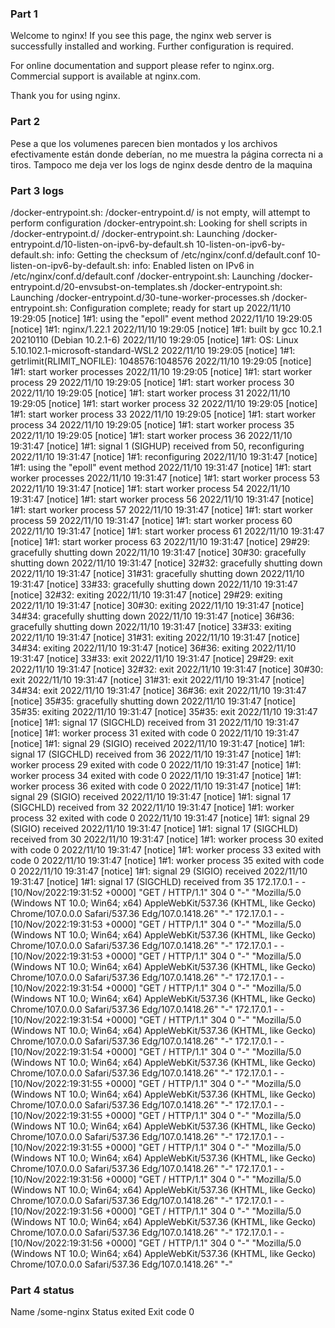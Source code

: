### Part 1
Welcome to nginx!
If you see this page, the nginx web server is successfully installed and working. Further configuration is required.

For online documentation and support please refer to nginx.org.
Commercial support is available at nginx.com.

Thank you for using nginx.





### Part 2

Pese a que los volumenes parecen bien montados y los archivos efectivamente están donde deberían, no me muestra la página correcta ni a tiros.
Tampoco me deja ver los logs de nginx desde dentro de la maquina

### Part 3 logs
/docker-entrypoint.sh: /docker-entrypoint.d/ is not empty, will attempt to perform configuration
/docker-entrypoint.sh: Looking for shell scripts in /docker-entrypoint.d/
/docker-entrypoint.sh: Launching /docker-entrypoint.d/10-listen-on-ipv6-by-default.sh
10-listen-on-ipv6-by-default.sh: info: Getting the checksum of /etc/nginx/conf.d/default.conf
10-listen-on-ipv6-by-default.sh: info: Enabled listen on IPv6 in /etc/nginx/conf.d/default.conf
/docker-entrypoint.sh: Launching /docker-entrypoint.d/20-envsubst-on-templates.sh
/docker-entrypoint.sh: Launching /docker-entrypoint.d/30-tune-worker-processes.sh
/docker-entrypoint.sh: Configuration complete; ready for start up
2022/11/10 19:29:05 [notice] 1#1: using the "epoll" event method
2022/11/10 19:29:05 [notice] 1#1: nginx/1.22.1
2022/11/10 19:29:05 [notice] 1#1: built by gcc 10.2.1 20210110 (Debian 10.2.1-6)
2022/11/10 19:29:05 [notice] 1#1: OS: Linux 5.10.102.1-microsoft-standard-WSL2
2022/11/10 19:29:05 [notice] 1#1: getrlimit(RLIMIT_NOFILE): 1048576:1048576
2022/11/10 19:29:05 [notice] 1#1: start worker processes
2022/11/10 19:29:05 [notice] 1#1: start worker process 29
2022/11/10 19:29:05 [notice] 1#1: start worker process 30
2022/11/10 19:29:05 [notice] 1#1: start worker process 31
2022/11/10 19:29:05 [notice] 1#1: start worker process 32
2022/11/10 19:29:05 [notice] 1#1: start worker process 33
2022/11/10 19:29:05 [notice] 1#1: start worker process 34
2022/11/10 19:29:05 [notice] 1#1: start worker process 35
2022/11/10 19:29:05 [notice] 1#1: start worker process 36
2022/11/10 19:31:47 [notice] 1#1: signal 1 (SIGHUP) received from 50, reconfiguring
2022/11/10 19:31:47 [notice] 1#1: reconfiguring
2022/11/10 19:31:47 [notice] 1#1: using the "epoll" event method
2022/11/10 19:31:47 [notice] 1#1: start worker processes
2022/11/10 19:31:47 [notice] 1#1: start worker process 53
2022/11/10 19:31:47 [notice] 1#1: start worker process 54
2022/11/10 19:31:47 [notice] 1#1: start worker process 56
2022/11/10 19:31:47 [notice] 1#1: start worker process 57
2022/11/10 19:31:47 [notice] 1#1: start worker process 59
2022/11/10 19:31:47 [notice] 1#1: start worker process 60
2022/11/10 19:31:47 [notice] 1#1: start worker process 61
2022/11/10 19:31:47 [notice] 1#1: start worker process 63
2022/11/10 19:31:47 [notice] 29#29: gracefully shutting down
2022/11/10 19:31:47 [notice] 30#30: gracefully shutting down
2022/11/10 19:31:47 [notice] 32#32: gracefully shutting down
2022/11/10 19:31:47 [notice] 31#31: gracefully shutting down
2022/11/10 19:31:47 [notice] 33#33: gracefully shutting down
2022/11/10 19:31:47 [notice] 32#32: exiting
2022/11/10 19:31:47 [notice] 29#29: exiting
2022/11/10 19:31:47 [notice] 30#30: exiting
2022/11/10 19:31:47 [notice] 34#34: gracefully shutting down
2022/11/10 19:31:47 [notice] 36#36: gracefully shutting down
2022/11/10 19:31:47 [notice] 33#33: exiting
2022/11/10 19:31:47 [notice] 31#31: exiting
2022/11/10 19:31:47 [notice] 34#34: exiting
2022/11/10 19:31:47 [notice] 36#36: exiting
2022/11/10 19:31:47 [notice] 33#33: exit
2022/11/10 19:31:47 [notice] 29#29: exit
2022/11/10 19:31:47 [notice] 32#32: exit
2022/11/10 19:31:47 [notice] 30#30: exit
2022/11/10 19:31:47 [notice] 31#31: exit
2022/11/10 19:31:47 [notice] 34#34: exit
2022/11/10 19:31:47 [notice] 36#36: exit
2022/11/10 19:31:47 [notice] 35#35: gracefully shutting down
2022/11/10 19:31:47 [notice] 35#35: exiting
2022/11/10 19:31:47 [notice] 35#35: exit
2022/11/10 19:31:47 [notice] 1#1: signal 17 (SIGCHLD) received from 31
2022/11/10 19:31:47 [notice] 1#1: worker process 31 exited with code 0
2022/11/10 19:31:47 [notice] 1#1: signal 29 (SIGIO) received
2022/11/10 19:31:47 [notice] 1#1: signal 17 (SIGCHLD) received from 36
2022/11/10 19:31:47 [notice] 1#1: worker process 29 exited with code 0
2022/11/10 19:31:47 [notice] 1#1: worker process 34 exited with code 0
2022/11/10 19:31:47 [notice] 1#1: worker process 36 exited with code 0
2022/11/10 19:31:47 [notice] 1#1: signal 29 (SIGIO) received
2022/11/10 19:31:47 [notice] 1#1: signal 17 (SIGCHLD) received from 32
2022/11/10 19:31:47 [notice] 1#1: worker process 32 exited with code 0
2022/11/10 19:31:47 [notice] 1#1: signal 29 (SIGIO) received
2022/11/10 19:31:47 [notice] 1#1: signal 17 (SIGCHLD) received from 30
2022/11/10 19:31:47 [notice] 1#1: worker process 30 exited with code 0
2022/11/10 19:31:47 [notice] 1#1: worker process 33 exited with code 0
2022/11/10 19:31:47 [notice] 1#1: worker process 35 exited with code 0
2022/11/10 19:31:47 [notice] 1#1: signal 29 (SIGIO) received
2022/11/10 19:31:47 [notice] 1#1: signal 17 (SIGCHLD) received from 35
172.17.0.1 - - [10/Nov/2022:19:31:52 +0000] "GET / HTTP/1.1" 304 0 "-" "Mozilla/5.0 (Windows NT 10.0; Win64; x64) AppleWebKit/537.36 (KHTML, like Gecko) Chrome/107.0.0.0 Safari/537.36 Edg/107.0.1418.26" "-"
172.17.0.1 - - [10/Nov/2022:19:31:53 +0000] "GET / HTTP/1.1" 304 0 "-" "Mozilla/5.0 (Windows NT 10.0; Win64; x64) AppleWebKit/537.36 (KHTML, like Gecko) Chrome/107.0.0.0 Safari/537.36 Edg/107.0.1418.26" "-"
172.17.0.1 - - [10/Nov/2022:19:31:53 +0000] "GET / HTTP/1.1" 304 0 "-" "Mozilla/5.0 (Windows NT 10.0; Win64; x64) AppleWebKit/537.36 (KHTML, like Gecko) Chrome/107.0.0.0 Safari/537.36 Edg/107.0.1418.26" "-"
172.17.0.1 - - [10/Nov/2022:19:31:54 +0000] "GET / HTTP/1.1" 304 0 "-" "Mozilla/5.0 (Windows NT 10.0; Win64; x64) AppleWebKit/537.36 (KHTML, like Gecko) Chrome/107.0.0.0 Safari/537.36 Edg/107.0.1418.26" "-"
172.17.0.1 - - [10/Nov/2022:19:31:54 +0000] "GET / HTTP/1.1" 304 0 "-" "Mozilla/5.0 (Windows NT 10.0; Win64; x64) AppleWebKit/537.36 (KHTML, like Gecko) Chrome/107.0.0.0 Safari/537.36 Edg/107.0.1418.26" "-"
172.17.0.1 - - [10/Nov/2022:19:31:54 +0000] "GET / HTTP/1.1" 304 0 "-" "Mozilla/5.0 (Windows NT 10.0; Win64; x64) AppleWebKit/537.36 (KHTML, like Gecko) Chrome/107.0.0.0 Safari/537.36 Edg/107.0.1418.26" "-"
172.17.0.1 - - [10/Nov/2022:19:31:55 +0000] "GET / HTTP/1.1" 304 0 "-" "Mozilla/5.0 (Windows NT 10.0; Win64; x64) AppleWebKit/537.36 (KHTML, like Gecko) Chrome/107.0.0.0 Safari/537.36 Edg/107.0.1418.26" "-"
172.17.0.1 - - [10/Nov/2022:19:31:55 +0000] "GET / HTTP/1.1" 304 0 "-" "Mozilla/5.0 (Windows NT 10.0; Win64; x64) AppleWebKit/537.36 (KHTML, like Gecko) Chrome/107.0.0.0 Safari/537.36 Edg/107.0.1418.26" "-"
172.17.0.1 - - [10/Nov/2022:19:31:55 +0000] "GET / HTTP/1.1" 304 0 "-" "Mozilla/5.0 (Windows NT 10.0; Win64; x64) AppleWebKit/537.36 (KHTML, like Gecko) Chrome/107.0.0.0 Safari/537.36 Edg/107.0.1418.26" "-"
172.17.0.1 - - [10/Nov/2022:19:31:56 +0000] "GET / HTTP/1.1" 304 0 "-" "Mozilla/5.0 (Windows NT 10.0; Win64; x64) AppleWebKit/537.36 (KHTML, like Gecko) Chrome/107.0.0.0 Safari/537.36 Edg/107.0.1418.26" "-"
172.17.0.1 - - [10/Nov/2022:19:31:56 +0000] "GET / HTTP/1.1" 304 0 "-" "Mozilla/5.0 (Windows NT 10.0; Win64; x64) AppleWebKit/537.36 (KHTML, like Gecko) Chrome/107.0.0.0 Safari/537.36 Edg/107.0.1418.26" "-"
172.17.0.1 - - [10/Nov/2022:19:31:56 +0000] "GET / HTTP/1.1" 304 0 "-" "Mozilla/5.0 (Windows NT 10.0; Win64; x64) AppleWebKit/537.36 (KHTML, like Gecko) Chrome/107.0.0.0 Safari/537.36 Edg/107.0.1418.26" "-"

### Part 4 status

Name /some-nginx
Status exited
Exit code 0



